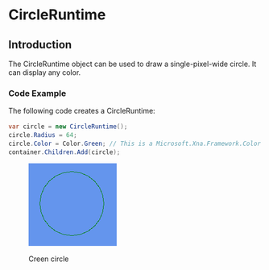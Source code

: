 # CircleRuntime

## Introduction

The CircleRuntime object can be used to draw a single-pixel-wide circle. It can display any color.

### Code Example

The following code creates a CircleRuntime:

```csharp
var circle = new CircleRuntime();
circle.Radius = 64;
circle.Color = Color.Green; // This is a Microsoft.Xna.Framework.Color
container.Children.Add(circle);
```

<figure><img src="../../.gitbook/assets/07_06 14 58.png" alt=""><figcaption><p>Creen circle</p></figcaption></figure>
